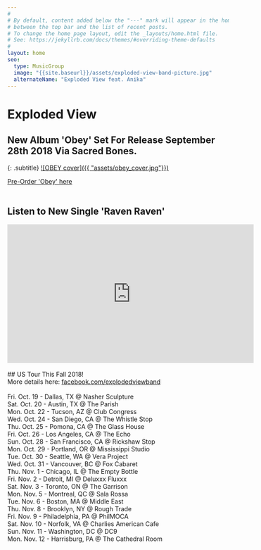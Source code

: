 ```yaml
---
#
# By default, content added below the "---" mark will appear in the home page
# between the top bar and the list of recent posts.
# To change the home page layout, edit the _layouts/home.html file.
# See: https://jekyllrb.com/docs/themes/#overriding-theme-defaults
#
layout: home
seo:
  type: MusicGroup
  image: "{{site.baseurl}}/assets/exploded-view-band-picture.jpg"
  alternateName: "Exploded View feat. Anika"
---
```


# Exploded View
## New Album 'Obey' Set For Release September 28th 2018 Via Sacred Bones.
{: .subtitle}
[![OBEY cover]({{ "assets/obey_cover.jpg"}})](https://www.sacredbonesrecords.com/products/sbr209-exploded-view-obey)

<a class="btn btn-primary btn-lg buy" href="https://www.sacredbonesrecords.com/products/sbr209-exploded-view-obey">Pre-Order 'Obey' here</a>
<br/><br/>
## Listen to New Single 'Raven Raven'
<iframe width="560" height="315" src="https://www.youtube.com/embed/Zl-1qPg8iuE" frameborder="0" allow="autoplay; encrypted-media" allowfullscreen></iframe>
<br/><br/>
## US Tour This Fall 2018!
<br/>More details here:
<a href="https://www.facebook.com/explodedviewband/">facebook.com/explodedviewband</a><br/><br/>
Fri. Oct. 19 - Dallas, TX @ Nasher Sculpture
<br/>
Sat. Oct. 20 - Austin, TX @ The Parish
<br/>
Mon. Oct. 22 - Tucson, AZ @ Club Congress
<br/>
Wed. Oct. 24 - San Diego, CA @ The Whistle Stop
<br/>
Thu. Oct. 25 - Pomona, CA @ The Glass House
<br/>
Fri. Oct. 26 - Los Angeles, CA @ The Echo
<br/>
Sun. Oct. 28 - San Francisco, CA @ Rickshaw Stop
<br/>
Mon. Oct. 29 - Portland, OR @ Mississippi Studio
<br/>
Tue. Oct. 30 - Seattle, WA @ Vera Project
<br/>
Wed. Oct. 31 - Vancouver, BC @ Fox Cabaret
<br/>
Thu. Nov. 1 - Chicago, IL @ The Empty Bottle
<br/>
Fri. Nov. 2 - Detroit, MI @ Deluxxx Fluxxx
<br/>
Sat. Nov. 3 - Toronto, ON @ The Garrison
<br/>
Mon. Nov. 5 - Montreal, QC @ Sala Rossa
<br/>
Tue. Nov. 6 - Boston, MA @ Middle East
<br/>
Thu. Nov. 8 - Brooklyn, NY @ Rough Trade
<br/>
Fri. Nov. 9 - Philadelphia, PA @ PhilMOCA
<br/>
Sat. Nov. 10 - Norfolk, VA @ Charlies American Cafe
<br/>
Sun. Nov. 11 - Washington, DC @ DC9
<br/>
Mon. Nov. 12 - Harrisburg, PA @ The Cathedral Room
<br/>
